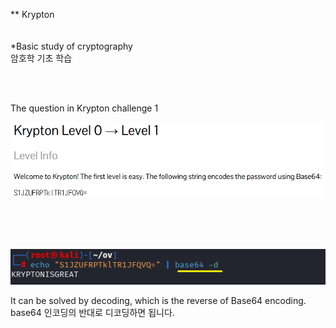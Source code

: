 ** Krypton <br>
<br>
<br>
*Basic study of cryptography<br>
암호학 기초 학습


<br>
<br>



The question in Krypton challenge 1 <br>


![image break](/Pictur/Level1/krypton1.png) <br>


<br>
<br>
<br>



![image break](/Pictur/Level1/krypton3.png) <br>

It can be solved by decoding, which is the reverse of Base64 encoding.<br>
base64 인코딩의 반대로 디코딩하면 됩니다. 
